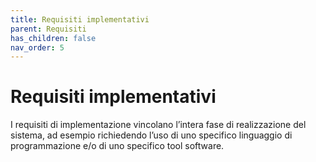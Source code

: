 ```yaml
---
title: Requisiti implementativi
parent: Requisiti
has_children: false
nav_order: 5
---
```


# Requisiti implementativi

I requisiti di implementazione vincolano l’intera fase di realizzazione del sistema, ad esempio richiedendo l’uso di uno specifico linguaggio di programmazione e/o di uno specifico tool software.
